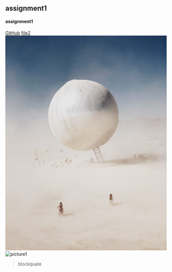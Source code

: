 ## assignment1
#### assignment1
[GitHub](http://github.com)
[file2](file2.md)
![picture](images/03-POTY-3rd-Peng-Hao-1100x1467.jpg)
![picture1](https://image.baidu.com/search/detail?ct=503316480&z=0&ipn=d&word=%E5%A4%A7%E8%B1%A1%E5%B8%AD%E5%9C%B0%E8%80%8C%E5%9D%90&step_word=&hs=0&pn=6&spn=0&di=89540&pi=0&rn=1&tn=baiduimagedetail&is=0%2C0&istype=0&ie=utf-8&oe=utf-8&in=&cl=2&lm=-1&st=undefined&cs=2502641318%2C1048297011&os=2520183088%2C3840571656&simid=0%2C0&adpicid=0&lpn=0&ln=1467&fr=&fmq=1619522609220_R&fm=&ic=undefined&s=undefined&hd=undefined&latest=undefined&copyright=undefined&se=&sme=&tab=0&width=undefined&height=undefined&face=undefined&ist=&jit=&cg=&bdtype=0&oriquery=&objurl=https%3A%2F%2Fgimg2.baidu.com%2Fimage_search%2Fsrc%3Dhttp%3A%2F%2F5b0988e595225.cdn.sohucs.com%2Fimages%2F20180709%2Fb6d0dd0fbad748a7a1d598ed3b046aa0.jpeg%26refer%3Dhttp%3A%2F%2F5b0988e595225.cdn.sohucs.com%26app%3D2002%26size%3Df9999%2C10000%26q%3Da80%26n%3D0%26g%3D0n%26fmt%3Djpeg%3Fsec%3D1622114616%26t%3D71b6ff86412695cab890e196f640263e&fromurl=ippr_z2C%24qAzdH3FAzdH3Fooo_z%26e3Bo56s1ow6gj6_z%26e3Bv54AzdH3Frs7fAzdH3Fetjo_z%26e3Brir%3Fwt1%3D899an&gsm=6&rpstart=0&rpnum=0&islist=&querylist=&force=undefined)

>blockquate
